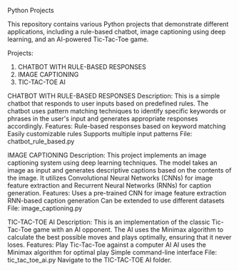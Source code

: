 Python Projects

This repository contains various Python projects that demonstrate different applications, including a rule-based chatbot, image captioning using deep learning, and an AI-powered Tic-Tac-Toe game.

Projects:
1. CHATBOT WITH RULE-BASED RESPONSES
2. IMAGE CAPTIONING
3. TIC-TAC-TOE AI



CHATBOT WITH RULE-BASED RESPONSES
Description:
This is a simple chatbot that responds to user inputs based on predefined rules. The chatbot uses pattern matching techniques to identify specific keywords or phrases in the user's input and generates appropriate responses accordingly.
Features:
Rule-based responses based on keyword matching
Easily customizable rules
Supports multiple input patterns
File: chatbot_rule_based.py

IMAGE CAPTIONING
Description:
This project implements an image captioning system using deep learning techniques. The model takes an image as input and generates descriptive captions based on the contents of the image. It utilizes Convolutional Neural Networks (CNNs) for image feature extraction and Recurrent Neural Networks (RNNs) for caption generation.
Features:
Uses a pre-trained CNN for image feature extraction
RNN-based caption generation
Can be extended to use different datasets
File: image_captioning.py

TIC-TAC-TOE AI
Description:
This is an implementation of the classic Tic-Tac-Toe game with an AI opponent. The AI uses the Minimax algorithm to calculate the best possible moves and plays optimally, ensuring that it never loses.
Features:
Play Tic-Tac-Toe against a computer AI
AI uses the Minimax algorithm for optimal play
Simple command-line interface
File: tic_tac_toe_ai.py
Navigate to the TIC-TAC-TOE AI folder.
